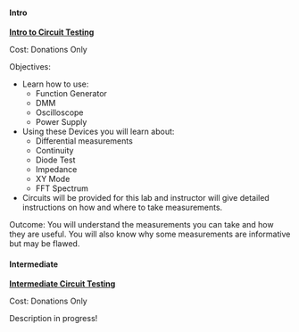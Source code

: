#### Intro 

**[Intro to Circuit Testing](https://www.eventbrite.com/e/intro-to-circuit-testing-tickets-31488624323)**
  
Cost: Donations Only

Objectives:

* Learn how to use:
    * Function Generator
    * DMM
    * Oscilloscope
    * Power Supply
* Using these Devices you will learn about:
    * Differential measurements
    * Continuity
    * Diode Test
    * Impedance
    * XY Mode
    * FFT Spectrum
* Circuits will be provided for this lab and instructor will give detailed instructions on how and where to take measurements.  

Outcome:  You will understand the measurements you can take and how they are useful.  You will also know why some measurements are informative but may be flawed.  

#### Intermediate 

**[Intermediate Circuit Testing](https://www.eventbrite.com/e/intermediate-circuit-testing-tickets-31454574479)**
  
Cost: Donations Only

Description in progress!


